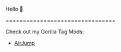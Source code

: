 Hello :wave:

================================

Check out my Gorilla Tag Mods:
- [AirJump](https://github.com/fchb1239/AirJump)
